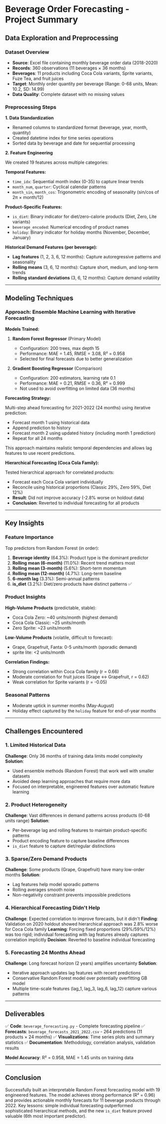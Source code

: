 # Beverage Order Forecasting - Project Summary

## Data Exploration and Preprocessing

### Dataset Overview
- **Source**: Excel file containing monthly beverage order data (2018-2020)
- **Records**: 360 observations (11 beverages × 36 months)
- **Beverages**: 11 products including Coca Cola variants, Sprite variants, Fuze Tea, and fruit juices
- **Target**: Monthly order quantity per beverage (Range: 0-68 units, Mean: 10.2, SD: 14.99)
- **Data Quality**: Complete dataset with no missing values

### Preprocessing Steps

**1. Data Standardization**
- Renamed columns to standardized format (beverage, year, month, quantity)
- Created datetime index for time series operations
- Sorted data by beverage and date for sequential processing

**2. Feature Engineering**

We created 19 features across multiple categories:

**Temporal Features:**
- `time_idx`: Sequential month index (0-35) to capture linear trends
- `month_num`, `quarter`: Cyclical calendar patterns
- `month_sin`, `month_cos`: Trigonometric encoding of seasonality (sin/cos of 2π × month/12)

**Product-Specific Features:**
- `is_diet`: Binary indicator for diet/zero-calorie products (Diet, Zero, Lite variants)
- `beverage_encoded`: Numerical encoding of product names
- `holiday`: Binary indicator for holiday months (November, December, January)

**Historical Demand Features (per beverage):**
- **Lag features** (1, 2, 3, 6, 12 months): Capture autoregressive patterns and seasonality
- **Rolling means** (3, 6, 12 months): Capture short, medium, and long-term trends
- **Rolling standard deviations** (3, 6, 12 months): Capture demand volatility

---

## Modeling Techniques

### Approach: Ensemble Machine Learning with Iterative Forecasting

**Models Trained:**

1. **Random Forest Regressor** (Primary Model)
   - Configuration: 200 trees, max depth 15
   - Performance: MAE = 1.45, RMSE = 3.08, R² = 0.958
   - Selected for final forecasts due to better generalization

2. **Gradient Boosting Regressor** (Comparison)
   - Configuration: 200 estimators, learning rate 0.1
   - Performance: MAE = 0.21, RMSE = 0.36, R² = 0.999
   - Not used to avoid overfitting on limited data (36 months)

**Forecasting Strategy:**

Multi-step ahead forecasting for 2021-2022 (24 months) using iterative prediction:
- Forecast month 1 using historical data
- Append prediction to history
- Forecast month 2 using updated history (including month 1 prediction)
- Repeat for all 24 months

This approach maintains realistic temporal dependencies and allows lag features to use recent predictions.

**Hierarchical Forecasting (Coca Cola Family):**

Tested hierarchical approach for correlated products:
- Forecast each Coca Cola variant individually
- Reconcile using historical proportions (Classic 29%, Zero 59%, Diet 12%)
- **Result**: Did not improve accuracy (-2.8% worse on holdout data)
- **Conclusion**: Reverted to individual forecasting for all products

---

## Key Insights

### Feature Importance
Top predictors from Random Forest (in order):
1. **Beverage identity** (64.3%): Product type is the dominant predictor
2. **Rolling mean (6-month)** (11.0%): Recent trend matters most
3. **Rolling mean (3-month)** (5.6%): Short-term momentum
4. **Rolling mean (12-month)** (4.7%): Long-term baseline
5. **6-month lag** (3.3%): Semi-annual patterns
6. **is_diet** (3.2%): Diet/zero products have distinct patterns ✅

### Product Insights

**High-Volume Products** (predictable, stable):
- Coca Cola Zero: ~40 units/month (highest demand)
- Coca Cola Classic: ~25 units/month
- Zero Sprite: ~23 units/month

**Low-Volume Products** (volatile, difficult to forecast):
- Grape, Grapefruit, Fanta: 0-5 units/month (sporadic demand)
- sprite lite: <2 units/month

**Correlation Findings:**
- Strong correlation within Coca Cola family (r = 0.66)
- Moderate correlation for fruit juices (Grape ↔ Grapefruit, r = 0.62)
- Weak correlation for Sprite variants (r = -0.05)

### Seasonal Patterns
- Moderate uptick in summer months (May-August)
- Holiday effect captured by the `holiday` feature for end-of-year months

---

## Challenges Encountered

### 1. Limited Historical Data
**Challenge**: Only 36 months of training data limits model complexity
**Solution**:
- Used ensemble methods (Random Forest) that work well with smaller datasets
- Avoided deep learning approaches that require more data
- Focused on interpretable, engineered features over automatic feature learning

### 2. Product Heterogeneity
**Challenge**: Vast differences in demand patterns across products (0-68 units range)
**Solution**:
- Per-beverage lag and rolling features to maintain product-specific patterns
- Product encoding feature to capture baseline differences
- `is_diet` feature to capture diet/regular distinctions

### 3. Sparse/Zero Demand Products
**Challenge**: Some products (Grape, Grapefruit) have many low-order months
**Solution**:
- Lag features help model sporadic patterns
- Rolling averages smooth noise
- Non-negativity constraint prevents impossible predictions

### 4. Hierarchical Forecasting Didn't Help
**Challenge**: Expected correlation to improve forecasts, but it didn't
**Finding**: Validation on 2020 holdout showed hierarchical approach was 2.8% worse for Coca Cola family
**Learning**: Forcing fixed proportions (29%/59%/12%) was too rigid; individual forecasting with lag features already captures correlation implicitly
**Decision**: Reverted to baseline individual forecasting

### 5. Forecasting 24 Months Ahead
**Challenge**: Long forecast horizon (2 years) amplifies uncertainty
**Solution**:
- Iterative approach updates lag features with recent predictions
- Conservative Random Forest model over potentially overfitting GB model
- Multiple time-scale features (lag_1, lag_3, lag_6, lag_12) capture various patterns

---

## Deliverables

✅ **Code**: `beverage_forecasting.py` - Complete forecasting pipeline
✅ **Forecasts**: `beverage_forecasts_2021_2022.csv` - 264 predictions (11 products × 24 months)
✅ **Visualizations**: Time series plots and summary statistics
✅ **Documentation**: Methodology, correlation analysis, validation results

**Model Accuracy**: R² = 0.958, MAE = 1.45 units on training data

---

## Conclusion

Successfully built an interpretable Random Forest forecasting model with 19 engineered features. The model achieves strong performance (R² = 0.96) and provides actionable monthly forecasts for 11 beverage products through 2022. Key lessons: simple individual forecasting outperformed sophisticated hierarchical methods, and the new `is_diet` feature proved valuable (6th most important predictor).
